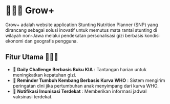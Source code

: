 # 👩🏻‍🍼 Grow+

Grow+ adalah website application Stunting Nutrition Planner (SNP) yang dirancang sebagai solusi inovatif untuk memutus mata rantai stunting di wilayah non-Jawa melalui pendekatan personalisasi gizi berbasis kondisi ekonomi dan geografis pengguna.

## Fitur Utama 💁🏻‍♀️

-   🎯 **Daily Challenge Berbasis Buku KIA** : Tantangan harian untuk meningkatkan kepatuhan gizi.
-   🔔 **Reminder Tumbuh Kembang Berbasis Kurva WHO** : Sistem mengirim peringatan dini jika pertumbuhan anak menyimpang dari kurva WHO.
-   💉 **Notifikasi Imunisasi Terdekat** : Memberikan informasi jadwal vaksinasi terdekat.
